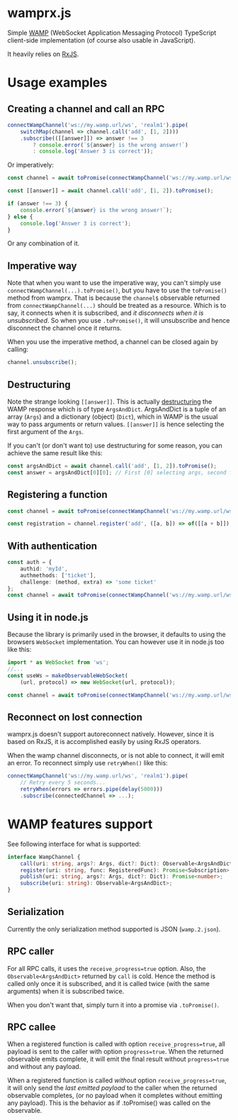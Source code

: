 # wamprx.js

Simple [WAMP](https://wamp-proto.org) (WebSocket Application Messaging Protocol) TypeScript client-side implementation (of course also usable in JavaScript).

It heavily relies on [RxJS](https://www.learnrxjs.io/).

# Usage examples

## Creating a channel and call an RPC

```typescript
connectWampChannel('ws://my.wamp.url/ws', 'realm1').pipe(
    switchMap(channel => channel.call('add', [1, 2])))
    .subscribe(([[answer]]) => answer !== 3
        ? console.error(`${answer} is the wrong answer!`)
        : console.log('Answer 3 is correct'));
```

Or imperatively:

```typescript
const channel = await toPromise(connectWampChannel('ws://my.wamp.url/ws', 'realm1'));

const [[answer]] = await channel.call('add', [1, 2]).toPromise();

if (answer !== 3) {
    console.error(`${answer} is the wrong answer!`);
} else {
    console.log('Answer 3 is correct');
}
```

Or any combination of it.

## Imperative way

Note that when you want to use the imperative way, you can't simply use `connectWampChannel(...).toPromise()`, but you have to use the `toPromise()` method from wamprx. That is because the `channel$` observable returned from `connectWampChannel(...)` should be treated as a resource. Which is to say, it connects when it is subscribed, and *it disconnects when it is unsubscribed*. So when you use `.toPromise()`, it will unsubscribe and hence disconnect the channel once it returns.

When you use the imperative method, a channel can be closed again by calling:

```typescript
channel.unsubscribe();
```

## Destructuring

Note the strange looking `[[answer]]`. This is actually [destructuring](https://developer.mozilla.org/en-US/docs/Web/JavaScript/Reference/Operators/Destructuring_assignment) the WAMP response which is of type `ArgsAndDict`. ArgsAndDict is a tuple of an array (`Args`) and a dictionary (object) (`Dict`), which in WAMP is the usual way to pass arguments or return values. `[[answer]]` is hence selecting the first argument of the `Args`.

If you can't (or don't want to) use destructuring for some reason, you can achieve the same result like this:

```typescript
const argsAndDict = await channel.call('add', [1, 2]).toPromise();
const answer = argsAndDict[0][0]; // First [0] selecting args, second for selecting first arg
```

## Registering a function

```typescript
const channel = await toPromise(connectWampChannel('ws://my.wamp.url/ws', 'realm1'));

const registration = channel.register('add', ([a, b]) => of([[a + b]]);
```

## With authentication

```typescript
const auth = {
    authid: 'myId',
    authmethods: ['ticket'],
    challenge: (method, extra) => 'some ticket'
};
const channel = await toPromise(connectWampChannel('ws://my.wamp.url/ws', 'realm1', auth));
```

## Using it in node.js

Because the library is primarily used in the browser, it defaults to using the browsers `WebSocket` implementation.
You can however use it in node.js too like this:

```typescript
import * as WebSocket from 'ws';
//...
const useWs = makeObservableWebSocket(
    (url, protocol) => new WebSocket(url, protocol));

const channel = await toPromise(connectWampChannel('ws://my.wamp.url/ws', 'realm1', undefined, useWs));
```

## Reconnect on lost connection

wamprx.js doesn't support autoreconnect natively. However, since it is based on RxJS, it is accomplished easily by using RxJS operators.

When the wamp channel disconnects, or is not able to connect, it will emit an error. To reconnect simply use `retryWhen()` like this:

```typescript
connectWampChannel('ws://my.wamp.url/ws', 'realm1').pipe(
    // Retry every 5 seconds...
    retryWhen(errors => errors.pipe(delay(5000)))
    .subscribe(connectedChannel => ...);
```

# WAMP features support

See following interface for what is supported:

```typescript
interface WampChannel {
    call(uri: string, args?: Args, dict?: Dict): Observable<ArgsAndDict>;
    register(uri: string, func: RegisteredFunc): Promise<Subscription>;
    publish(uri: string, args?: Args, dict?: Dict): Promise<number>;
    subscribe(uri: string): Observable<ArgsAndDict>;
}
```

## Serialization

Currently the only serialization method supported is JSON (`wamp.2.json`).

## RPC caller

For all RPC calls, it uses the `receive_progress=true` option. Also, the `Observable<ArgsAndDict>` returned by `call` is cold. Hence the method is called only once it is subscribed, and it is called twice (with the same arguments) when it is subscribed twice.

When you don't want that, simply turn it into a promise via `.toPromise()`.

## RPC callee

When a registered function is called with option `receive_progress=true`, all payload is sent to the caller with option `progress=true`. When the returned observable emits complete, it will emit the final result without `progress=true` and without any payload.

When a registered function is called *without* option `receive_progress=true`, it will only send the *last emitted payload* to the caller when the returned observable completes, (or no payload when it completes without emitting any payload). This is the behavior as if .toPromise() was called on the observable.
